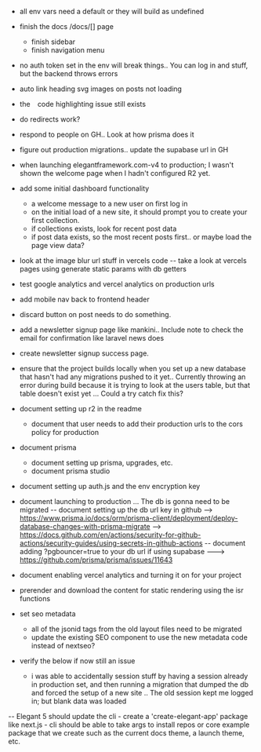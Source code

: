 - all env vars need a default or they will build as undefined

- finish the docs /docs/[] page
    - finish sidebar
    - finish navigation menu

- no auth token set in the env will break things.. You can log in and stuff, but the backend throws errors

- auto link heading svg images on posts not loading

- the ` ` code highlighting issue still exists

- do redirects work?

- respond to people on GH.. Look at how prisma does it

- figure out production migrations.. update the supabase url in GH

- when launching elegantframework.com-v4 to production; I wasn't shown the welcome page when I hadn't configured R2 yet.

- add some initial dashboard functionality
    - a welcome message to a new user on first log in
    - on the initial load of a new site, it should prompt you to create your first collection.
    - if collections exists, look for recent post data
    - if post data exists, so the most recent posts first.. or maybe load the page view data?

- look at the image blur url stuff in vercels code
-- take a look at vercels pages using generate static params with db getters

- test google analytics and vercel analytics on production urls


- add mobile nav back to frontend header

- discard button on post needs to do something.


- add a newsletter signup page like mankini.. Include note to check the email for confirmation like laravel news does
- create newsletter signup success page.

- ensure that the project builds locally when you set up a new database that hasn't had any migrations pushed to it yet.. Currently throwing an error during build because it is trying to look at the users table, but that table doesn't exist yet  ... Could a try catch fix this?

- document setting up r2 in the readme
    - document that user needs to add their production urls to the cors policy for production
- document prisma
    - document setting up prisma, upgrades, etc.
    - document prisma studio
- document setting up auth.js and the env encryption key
- document launching to production ... The db is gonna need to be migrated
    -- document setting up the db url key in github --> https://www.prisma.io/docs/orm/prisma-client/deployment/deploy-database-changes-with-prisma-migrate --> https://docs.github.com/en/actions/security-for-github-actions/security-guides/using-secrets-in-github-actions
    -- document adding ?pgbouncer=true to your db url if using supabase ---> https://github.com/prisma/prisma/issues/11643

- document enabling vercel analytics and turning it on for your project

- prerender and download the content for static rendering using the isr functions

- set seo metadata
    - all of the jsonid tags from the old layout files need to be migrated
    - update the existing SEO component to use the new metadata code instead of nextseo?





- verify the below if now still an issue
    - i was able to accidentally session stuff by having a session already in production set, and then running a migration that dumped the db and forced the setup of a new site .. The old session kept me logged in; but blank data was loaded

-- Elegant 5 should update the cli
    - create a 'create-elegant-app' package like next.js
    -  cli should be able to take args to install repos or core example package that we create such as the current docs theme, a launch theme, etc.